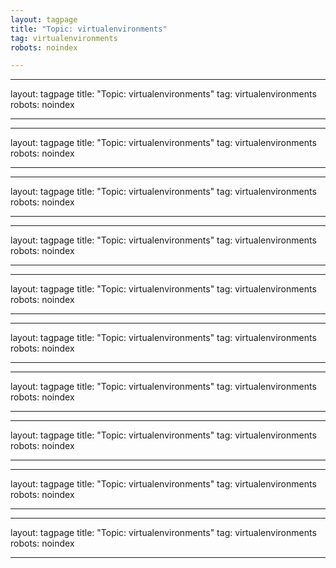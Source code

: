 ```yaml
---
layout: tagpage
title: "Topic: virtualenvironments"
tag: virtualenvironments
robots: noindex

---
```

---
layout: tagpage
title: "Topic: virtualenvironments"
tag: virtualenvironments
robots: noindex

---
---
layout: tagpage
title: "Topic: virtualenvironments"
tag: virtualenvironments
robots: noindex

---
---
layout: tagpage
title: "Topic: virtualenvironments"
tag: virtualenvironments
robots: noindex

---
---
layout: tagpage
title: "Topic: virtualenvironments"
tag: virtualenvironments
robots: noindex

---
---
layout: tagpage
title: "Topic: virtualenvironments"
tag: virtualenvironments
robots: noindex

---
---
layout: tagpage
title: "Topic: virtualenvironments"
tag: virtualenvironments
robots: noindex

---
---
layout: tagpage
title: "Topic: virtualenvironments"
tag: virtualenvironments
robots: noindex

---
---
layout: tagpage
title: "Topic: virtualenvironments"
tag: virtualenvironments
robots: noindex

---
---
layout: tagpage
title: "Topic: virtualenvironments"
tag: virtualenvironments
robots: noindex

---
---
layout: tagpage
title: "Topic: virtualenvironments"
tag: virtualenvironments
robots: noindex

---
